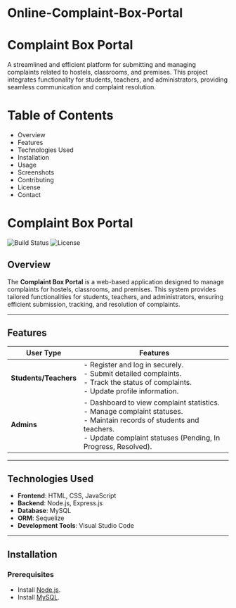 # Online-Complaint-Box-Portal



# **Complaint Box Portal**
A streamlined and efficient platform for submitting and managing complaints related to hostels, classrooms, and premises. This project integrates functionality for students, teachers, and administrators, providing seamless communication and complaint resolution.

# Table of Contents
- Overview
- Features
- Technologies Used
- Installation
- Usage
- Screenshots
- Contributing
- License
- Contact

# **Complaint Box Portal**

![Build Status](https://img.shields.io/badge/build-passing-brightgreen) ![License](https://img.shields.io/badge/license-MIT-blue)

## **Overview**

The **Complaint Box Portal** is a web-based application designed to manage complaints for hostels, classrooms, and premises. This system provides tailored functionalities for students, teachers, and administrators, ensuring efficient submission, tracking, and resolution of complaints.

---

## **Features**

| User Type         | Features                                                                 |
|-------------------|--------------------------------------------------------------------------|
| **Students/Teachers** | - Register and log in securely.<br> - Submit detailed complaints.<br> - Track the status of complaints.<br> - Update profile information. |
| **Admins**        | - Dashboard to view complaint statistics.<br> - Manage complaint statuses.<br> - Maintain records of students and teachers.<br> - Update complaint statuses (Pending, In Progress, Resolved). |

---

## **Technologies Used**

- **Frontend**: HTML, CSS, JavaScript  
- **Backend**: Node.js, Express.js  
- **Database**: MySQL  
- **ORM**: Sequelize  
- **Development Tools**: Visual Studio Code  

---

## **Installation**

### **Prerequisites**
- Install [Node.js](https://nodejs.org/).
- Install [MySQL](https://dev.mysql.com/downloads/installer/).

